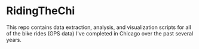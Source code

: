 # RidingTheChi
This repo contains data extraction, analysis, and visualization scripts for all of the bike rides (GPS data) I've completed in Chicago over the past several years. 
